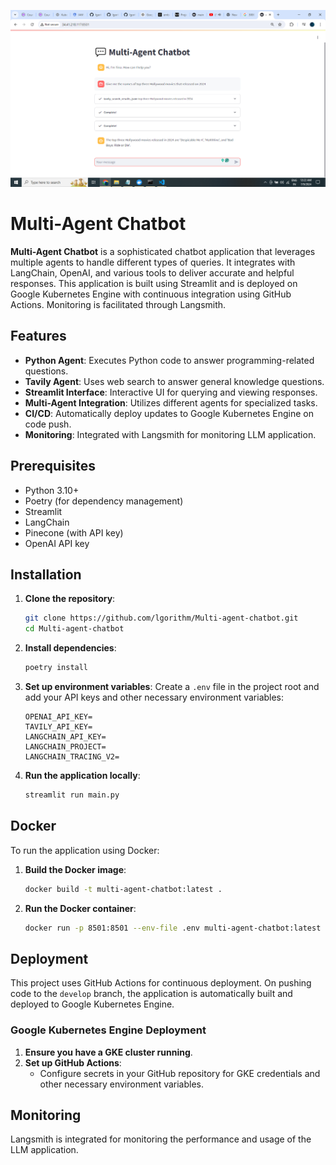 ![alt text](homepage.png)
# Multi-Agent Chatbot

**Multi-Agent Chatbot** is a sophisticated chatbot application that leverages multiple agents to handle different types of queries. It integrates with LangChain, OpenAI, and various tools to deliver accurate and helpful responses. This application is built using Streamlit and is deployed on Google Kubernetes Engine with continuous integration using GitHub Actions. Monitoring is facilitated through Langsmith.

## Features

- **Python Agent**: Executes Python code to answer programming-related questions.
- **Tavily Agent**: Uses web search to answer general knowledge questions.
- **Streamlit Interface**: Interactive UI for querying and viewing responses.
- **Multi-Agent Integration**: Utilizes different agents for specialized tasks.
- **CI/CD**: Automatically deploy updates to Google Kubernetes Engine on code push.
- **Monitoring**: Integrated with Langsmith for monitoring LLM application.

## Prerequisites

- Python 3.10+
- Poetry (for dependency management)
- Streamlit
- LangChain
- Pinecone (with API key)
- OpenAI API key

## Installation

1. **Clone the repository**:
    ```sh
    git clone https://github.com/lgorithm/Multi-agent-chatbot.git
    cd Multi-agent-chatbot
    ```

2. **Install dependencies**:
    ```sh
    poetry install
    ```

3. **Set up environment variables**:
    Create a `.env` file in the project root and add your API keys and other necessary environment variables:
    ```env
    OPENAI_API_KEY=
    TAVILY_API_KEY=
    LANGCHAIN_API_KEY=
    LANGCHAIN_PROJECT=
    LANGCHAIN_TRACING_V2=
    ```

4. **Run the application locally**:
    ```sh
    streamlit run main.py
    ```

## Docker

To run the application using Docker:

1. **Build the Docker image**:
    ```sh
    docker build -t multi-agent-chatbot:latest .
    ```

2. **Run the Docker container**:
    ```sh
    docker run -p 8501:8501 --env-file .env multi-agent-chatbot:latest
    ```

## Deployment

This project uses GitHub Actions for continuous deployment. On pushing code to the `develop` branch, the application is automatically built and deployed to Google Kubernetes Engine.

### Google Kubernetes Engine Deployment

1. **Ensure you have a GKE cluster running**.
2. **Set up GitHub Actions**:
   - Configure secrets in your GitHub repository for GKE credentials and other necessary environment variables.

## Monitoring

Langsmith is integrated for monitoring the performance and usage of the LLM application.

